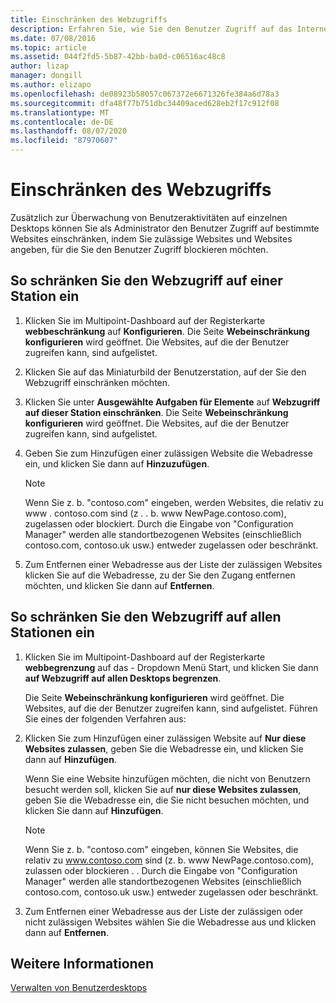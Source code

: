 ```yaml
---
title: Einschränken des Webzugriffs
description: Erfahren Sie, wie Sie den Benutzer Zugriff auf das Internet in Multipoint Services einschränken.
ms.date: 07/08/2016
ms.topic: article
ms.assetid: 044f2fd5-5b87-42bb-ba0d-c06516ac48c8
author: lizap
manager: dongill
ms.author: elizapo
ms.openlocfilehash: de08923b58057c067372e6671326fe384a6d78a3
ms.sourcegitcommit: dfa48f77b751dbc34409aced628eb2f17c912f08
ms.translationtype: MT
ms.contentlocale: de-DE
ms.lasthandoff: 08/07/2020
ms.locfileid: "87970607"
---
```

# <a name="limit-web-access"></a>Einschränken des Webzugriffs
Zusätzlich zur Überwachung von Benutzeraktivitäten auf einzelnen Desktops können Sie als Administrator den Benutzer Zugriff auf bestimmte Websites einschränken, indem Sie zulässige Websites und Websites angeben, für die Sie den Benutzer Zugriff blockieren möchten.

## <a name="to-limit-web-access-on-a-station"></a>So schränken Sie den Webzugriff auf einer Station ein

1. Klicken Sie im Multipoint-Dashboard auf der Registerkarte **webbeschränkung** auf **Konfigurieren**. Die Seite **Webeinschränkung konfigurieren** wird geöffnet. Die Websites, auf die der Benutzer zugreifen kann, sind aufgelistet.

2. Klicken Sie auf das Miniaturbild der Benutzerstation, auf der Sie den Webzugriff einschränken möchten.

3. Klicken Sie unter **Ausgewählte Aufgaben für Elemente** auf **Webzugriff auf dieser Station einschränken**. Die Seite **Webeinschränkung konfigurieren** wird geöffnet. Die Websites, auf die der Benutzer zugreifen kann, sind aufgelistet.

4. Geben Sie zum Hinzufügen einer zulässigen Website die Webadresse ein, und klicken Sie dann auf **Hinzuzufügen**.

   > [!NOTE]
   > Wenn Sie z. b. "contoso.com" eingeben, werden Websites, die relativ zu www \. contoso.com sind (z \. . b. www NewPage.contoso.com), zugelassen oder blockiert. Durch die Eingabe von "Configuration Manager" werden alle standortbezogenen Websites (einschließlich contoso.com, contoso.uk usw.) entweder zugelassen oder beschränkt.

5. Zum Entfernen einer Webadresse aus der Liste der zulässigen Websites klicken Sie auf die Webadresse, zu der Sie den Zugang entfernen möchten, und klicken Sie dann auf **Entfernen**.

## <a name="to-limit-web-access-on-all-stations"></a>So schränken Sie den Webzugriff auf allen Stationen ein

1. Klicken Sie im Multipoint-Dashboard auf der Registerkarte **webbegrenzung** auf das \- Dropdown Menü Start, und klicken Sie dann **auf Webzugriff auf allen Desktops begrenzen**.

   Die Seite **Webeinschränkung konfigurieren** wird geöffnet. Die Websites, auf die der Benutzer zugreifen kann, sind aufgelistet. Führen Sie eines der folgenden Verfahren aus:

2. Klicken Sie zum Hinzufügen einer zulässigen Website auf **Nur diese Websites zulassen**, geben Sie die Webadresse ein, und klicken Sie dann auf **Hinzufügen**.

   Wenn Sie eine Website hinzufügen möchten, die nicht von Benutzern besucht werden soll, klicken Sie auf **nur diese Websites zulassen**, geben Sie die Webadresse ein, die Sie nicht besuchen möchten, und klicken Sie dann auf **Hinzufügen**.

   > [!NOTE]
   > Wenn Sie z. b. "contoso.com" eingeben, können Sie Websites, die relativ zu www.contoso.com sind (z. b. www NewPage.contoso.com), zulassen oder blockieren \. . Durch die Eingabe von "Configuration Manager" werden alle standortbezogenen Websites (einschließlich contoso.com, contoso.uk usw.) entweder zugelassen oder beschränkt.

3. Zum Entfernen einer Webadresse aus der Liste der zulässigen oder nicht zulässigen Websites wählen Sie die Webadresse aus und klicken dann auf **Entfernen**.

## <a name="see-also"></a>Weitere Informationen
[Verwalten von Benutzerdesktops](manage-user-desktops-using-multipoint-dashboard.md)

